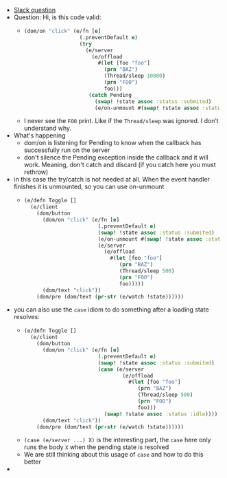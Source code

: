 - [Slack question](https://clojurians.slack.com/archives/C7Q9GSHFV/p1678988187329129)
- Question: Hi, is this code valid:
	- ```clojure
	  (dom/on "click" (e/fn [e]
	                    (.preventDefault e)
	                    (try
	                      (e/server
	                        (e/offload
	                          #(let [foo "foo"]
	                            (prn "BAZ")
	                            (Thread/sleep 10000)
	                            (prn "FOO")
	                            foo)))
	                       (catch Pending _
	                         (swap! !state assoc :status :submited)
	                         (e/on-unmount #(swap! !state assoc :status :idle))))
	  ```
	- I never see the `FOO` print. Like if the `Thread/sleep` was ignored. I don’t understand why.
- What's happening
	- dom/on is listening for Pending to know when the callback has successfully run on the server
	- don't silence the Pending exception inside the callback and it will work. Meaning, don't catch and discard (if you catch here you must rethrow)
- in this case the try/catch is not needed at all. When the event handler finishes it is unmounted, so you can use on-unmount
	- ```clojure
	  (e/defn Toggle []
	    (e/client
	      (dom/button
	        (dom/on "click" (e/fn [e]
	                          (.preventDefault e)
	                          (swap! !state assoc :status :submited)
	                          (e/on-unmount #(swap! !state assoc :status :idle))
	                          (e/server
	                            (e/offload
	                              #(let [foo "foo"]
	                                 (prn "BAZ")
	                                 (Thread/sleep 500)
	                                 (prn "FOO")
	                                 foo)))))
	        (dom/text "click"))
	      (dom/pre (dom/text (pr-str (e/watch !state))))))
	  ```
- you can also use the `case` idiom to do something after a loading state resolves:
	- ```clojure
	  (e/defn Toggle []
	    (e/client
	      (dom/button
	        (dom/on "click" (e/fn [e]
	                          (.preventDefault e)
	                          (swap! !state assoc :status :submited)
	                          (case (e/server
	                                  (e/offload
	                                    #(let [foo "foo"]
	                                       (prn "BAZ")
	                                       (Thread/sleep 500)
	                                       (prn "FOO")
	                                       foo)))
	                            (swap! !state assoc :status :idle))))
	        (dom/text "click"))
	      (dom/pre (dom/text (pr-str (e/watch !state))))))
	  ```
	- `(case (e/server ...) X)` is the interesting part, the `case` here only runs the body `X` when the pending state is resolved
	- We are still thinking about this usage of `case` and how to do this better
-